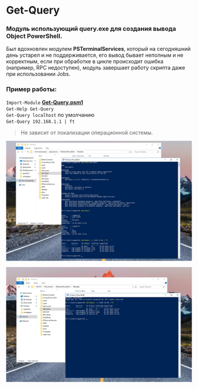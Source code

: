# Get-Query
### Модуль использующий query.exe для создания вывода Object PowerShell.
Был вдохновлен модулем **PSTerminalServices**, который на сегодняшний день устарел и не поддерживается, его вывод бывает неполным и не корректным, если при обработке в цикле происходит ошибка (например, RPC недоступен), модуль завершает работу скрипта даже при использовании Jobs.

### Пример работы:
`Import-Module` **[Get-Query.psm1](https://github.com/Lifailon/Get-Query/releases)** \
`Get-Help Get-Query` \
`Get-Query localhost` по умолчанию \
`Get-Query 192.168.1.1 | ft`

> Не зависит от локализации операционной системы.

![Image alt](https://github.com/Lifailon/Get-Query/blob/rsa/Screen/Get-Query-RU.jpg)

![Image alt](https://github.com/Lifailon/Get-Query/blob/rsa/Screen/Get-Query-EN.jpg)
